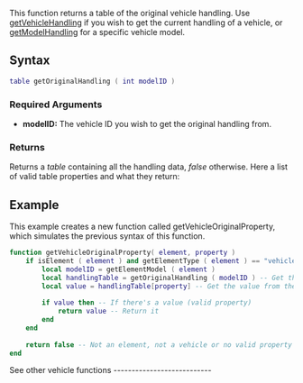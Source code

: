 This function returns a table of the original vehicle handling. Use [getVehicleHandling](/docs/getvehiclehandling.md "wikilink") if you wish to get the current handling of a vehicle, or [getModelHandling](/docs/getmodelhandling.md "wikilink") for a specific vehicle model.

Syntax
------

``` lua
table getOriginalHandling ( int modelID ) 
```

### Required Arguments

-   **modelID:** The vehicle ID you wish to get the original handling from.

### Returns

Returns a *table* containing all the handling data, *false* otherwise. Here a list of valid table properties and what they return:

Example
-------

<section name="Server & Client" class="both" show="true">
This example creates a new function called getVehicleOriginalProperty, which simulates the previous syntax of this function.

``` lua
function getVehicleOriginalProperty( element, property )
    if isElement ( element ) and getElementType ( element ) == "vehicle" and type ( property ) == "string" then -- Make sure there's a valid vehicle and a property string
        local modelID = getElementModel ( element )
        local handlingTable = getOriginalHandling ( modelID ) -- Get the handling as table and save as handlingTable
        local value = handlingTable[property] -- Get the value from the table
        
        if value then -- If there's a value (valid property)
            return value -- Return it
        end
    end
    
    return false -- Not an element, not a vehicle or no valid property string. Return failure
end
```

</section>
See other vehicle functions
---------------------------
